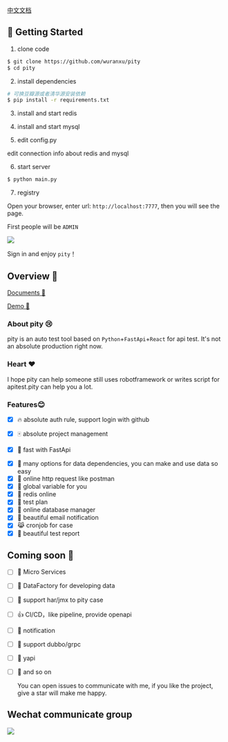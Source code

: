 [中文文档](https://github.com/wuranxu/pity/blob/main/README.md)

## 🎉 Getting Started

1. clone code

```bash
$ git clone https://github.com/wuranxu/pity
$ cd pity
```

2. install dependencies

```bash
# 可换豆瓣源或者清华源安装依赖
$ pip install -r requirements.txt
```

3. install and start redis

4. install and start mysql

5. edit config.py

  edit connection info about redis and mysql

6. start server

```bash
$ python main.py
```

7. registry

  Open your browser, enter url: `http://localhost:7777`, then you will see the page.

  First people will be `ADMIN`

![](https://gitee.com/woodywrx/picture/raw/master/2022-1-2/1641092636428-image.png)

  Sign in and enjoy `pity`！

## Overview 🖕

[Documents 🍚](http://pity.readthedocs.org/)

[Demo 🍍](http://121.5.2.74/)

### About pity 😢

pity is an auto test tool based on `Python`+`FastApi`+`React` for api test. It's not an absolute production right now.

### Heart ❤️

I hope pity can help someone still uses robotframework or writes script for apitest.pity can help you a lot.

### Features😊

+ [x] 🔥 absolute auth rule, support login with github

- [x] 🀄 absolute project management

* [x] 🚴 fast with FastApi

- [x] 📝 many options for data dependencies, you can make and use data so easy
- [x] 🎨 online http request like postman
- [x] 🍷 global variable for you
- [x] 🐍 redis online
- [x] 🐎 test plan
- [x] 🙈 online database manager
- [x] 📰 beautiful email notification
- [x] 😹 cronjob for case
- [x] 🐧 beautiful test report

## Coming soon 🙋

- [ ] 🐘 Micro Services
- [ ] 🐄 DataFactory for developing data
- [ ] 🐸 support har/jmx to pity case
- [ ] 👍 CI/CD，like pipeline, provide openapi
- [ ] 🌼 notification
- [ ] 🌛 support dubbo/grpc
- [ ] 🐛 yapi
- [ ] 🌽 and so on

  You can open issues to communicate with me, if you like the project, give a star will make me happy.

## Wechat communicate group

![](https://gitee.com/woodywrx/picture/raw/master/2022-1-2/1641097484952-ddff5bf23bdccaaf23fa227aa2e9957.jpg)